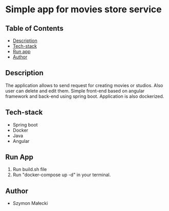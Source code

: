 # Simple app for movies store service


## Table of Contents
- [Description](#description)
- [Tech-stack](#tech-stack)
- [Run app](#run-app)
- [Author](#author)

## Description
The application allows to send request for creating movies or studios. Also user can delete and edit them.
Simple front-end based on angular framework and back-end using spring boot. Application is also dockerized.

## Tech-stack
- Spring boot
- Docker
- Java
- Angular

## Run App
1. Run build.sh file
2. Run "docker-compose up -d" in your terminal.

## Author
- Szymon Małecki

